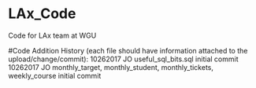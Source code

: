# LAx_Code
Code for LAx team at WGU

#Code Addition History (each file should have information attached to the upload/change/commit):
10262017 JO useful_sql_bits.sql initial commit
10262017 JO monthly_target, monthly_student, monthly_tickets, weekly_course initial commit
